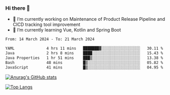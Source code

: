 ### Hi there 👋

- 🔭 I’m currently working on Maintenance of Product Release Pipeline and CICD tracking tool improvement
- 🌱 I’m currently learning Vue, Kotlin and Spring Boot

<!--START_SECTION:waka-->

```txt
From: 14 March 2024 - To: 21 March 2024

YAML              4 hrs 11 mins   ███████▓░░░░░░░░░░░░░░░░░   30.11 %
Java              2 hrs 8 mins    ████░░░░░░░░░░░░░░░░░░░░░   15.43 %
Java Properties   1 hr 51 mins    ███▒░░░░░░░░░░░░░░░░░░░░░   13.38 %
Bash              48 mins         █▒░░░░░░░░░░░░░░░░░░░░░░░   05.82 %
JavaScript        41 mins         █▒░░░░░░░░░░░░░░░░░░░░░░░   04.95 %
```

<!--END_SECTION:waka-->

[![Anurag's GitHub stats](https://github-readme-stats.vercel.app/api?username=yunhao981&show_icons=true&theme=solarized-dark)](https://github.com/anuraghazra/github-readme-stats)

[![Top Langs](https://github-readme-stats.vercel.app/api/top-langs/?username=yunhao981&theme=solarized-dark&layout=compact)](https://github.com/anuraghazra/github-readme-stats)

<!--
**yunhao981/yunhao981** is a ✨ _special_ ✨ repository because its `README.md` (this file) appears on your GitHub profile.

Here are some ideas to get you started:

- 🔭 I’m currently working on Maintenance of Release Pipeline and CICD tracking tool improvement
- 🌱 I’m currently learning Vue, Kotlin and Spring Boot
- 👯 I’m looking to collaborate on ...
- 🤔 I’m looking for help with ...
- 💬 Ask me about ...
- 📫 How to reach me: ...
- 😄 Pronouns: ...
- ⚡ Fun fact: ...
-->


